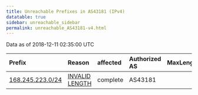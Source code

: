 ```yaml
---
title: Unreachable Prefixes in AS43181 (IPv4)
datatable: true
sidebar: unreachable_sidebar
permalink: unreachable_AS43181-v4.html
---
```


Data as of 2018-12-11 02:35:00 UTC


<div class="datatable-begin"></div>

| Prefix                                                     | Reason                                                                                                     | affected   | Authorized AS   |   MaxLength | Anchor                           |   unreachable /24s |
|:-----------------------------------------------------------|:-----------------------------------------------------------------------------------------------------------|:-----------|:----------------|------------:|:---------------------------------|-------------------:|
| [168.245.223.0/24](https://stat.ripe.net/168.245.223.0/24) | [INVALID LENGTH](https://rpki-validator.ripe.net/announcement-preview?asn=AS43181&prefix=168.245.223.0/24) | complete   | AS43181         |          21 | [ARIN](unreachable_ARIN-v4.html) |                  1 |

<div class="datatable-end"></div>